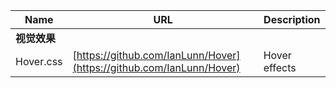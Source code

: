 Name | URL | Description
--- | --- | ---
**视觉效果** ||
Hover.css | [https://github.com/IanLunn/Hover](https://github.com/IanLunn/Hover) | Hover effects
